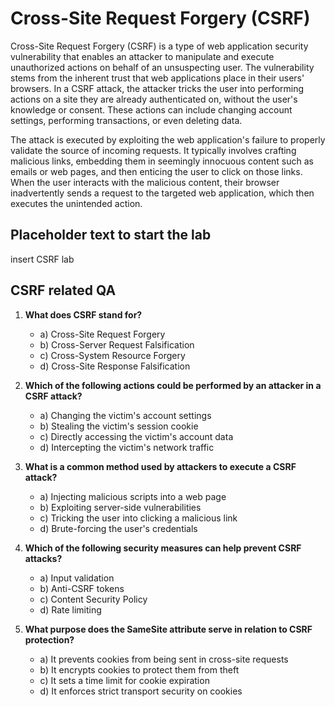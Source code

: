 # Cross-Site Request Forgery (CSRF)

Cross-Site Request Forgery (CSRF) is a type of web application security vulnerability that enables an attacker to manipulate and execute unauthorized actions on behalf of an unsuspecting user. The vulnerability stems from the inherent trust that web applications place in their users' browsers. In a CSRF attack, the attacker tricks the user into performing actions on a site they are already authenticated on, without the user's knowledge or consent. These actions can include changing account settings, performing transactions, or even deleting data.

The attack is executed by exploiting the web application's failure to properly validate the source of incoming requests. It typically involves crafting malicious links, embedding them in seemingly innocuous content such as emails or web pages, and then enticing the user to click on those links. When the user interacts with the malicious content, their browser inadvertently sends a request to the targeted web application, which then executes the unintended action.

## Placeholder text to start the lab

insert CSRF lab

## CSRF related QA

1. **What does CSRF stand for?**
    - a) Cross-Site Request Forgery
    - b) Cross-Server Request Falsification
    - c) Cross-System Resource Forgery
    - d) Cross-Site Response Falsification

2. **Which of the following actions could be performed by an attacker in a CSRF attack?**
    - a) Changing the victim's account settings
    - b) Stealing the victim's session cookie
    - c) Directly accessing the victim's account data
    - d) Intercepting the victim's network traffic

3. **What is a common method used by attackers to execute a CSRF attack?**
    - a) Injecting malicious scripts into a web page
    - b) Exploiting server-side vulnerabilities
    - c) Tricking the user into clicking a malicious link
    - d) Brute-forcing the user's credentials

4. **Which of the following security measures can help prevent CSRF attacks?**
    - a) Input validation
    - b) Anti-CSRF tokens
    - c) Content Security Policy
    - d) Rate limiting

5. **What purpose does the SameSite attribute serve in relation to CSRF protection?**
    - a) It prevents cookies from being sent in cross-site requests
    - b) It encrypts cookies to protect them from theft
    - c) It sets a time limit for cookie expiration
    - d) It enforces strict transport security on cookies
